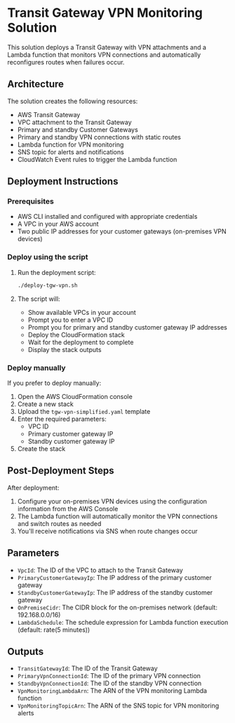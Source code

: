 # Transit Gateway VPN Monitoring Solution

This solution deploys a Transit Gateway with VPN attachments and a Lambda function that monitors VPN connections and automatically reconfigures routes when failures occur.

## Architecture

The solution creates the following resources:

- AWS Transit Gateway
- VPC attachment to the Transit Gateway
- Primary and standby Customer Gateways
- Primary and standby VPN connections with static routes
- Lambda function for VPN monitoring
- SNS topic for alerts and notifications
- CloudWatch Event rules to trigger the Lambda function

## Deployment Instructions

### Prerequisites

- AWS CLI installed and configured with appropriate credentials
- A VPC in your AWS account
- Two public IP addresses for your customer gateways (on-premises VPN devices)

### Deploy using the script

1. Run the deployment script:
   ```bash
   ./deploy-tgw-vpn.sh
   ```

2. The script will:
   - Show available VPCs in your account
   - Prompt you to enter a VPC ID
   - Prompt you for primary and standby customer gateway IP addresses
   - Deploy the CloudFormation stack
   - Wait for the deployment to complete
   - Display the stack outputs

### Deploy manually

If you prefer to deploy manually:

1. Open the AWS CloudFormation console
2. Create a new stack
3. Upload the `tgw-vpn-simplified.yaml` template
4. Enter the required parameters:
   - VPC ID
   - Primary customer gateway IP
   - Standby customer gateway IP
5. Create the stack

## Post-Deployment Steps

After deployment:

1. Configure your on-premises VPN devices using the configuration information from the AWS Console
2. The Lambda function will automatically monitor the VPN connections and switch routes as needed
3. You'll receive notifications via SNS when route changes occur

## Parameters

- `VpcId`: The ID of the VPC to attach to the Transit Gateway
- `PrimaryCustomerGatewayIp`: The IP address of the primary customer gateway
- `StandbyCustomerGatewayIp`: The IP address of the standby customer gateway
- `OnPremiseCidr`: The CIDR block for the on-premises network (default: 192.168.0.0/16)
- `LambdaSchedule`: The schedule expression for Lambda function execution (default: rate(5 minutes))

## Outputs

- `TransitGatewayId`: The ID of the Transit Gateway
- `PrimaryVpnConnectionId`: The ID of the primary VPN connection
- `StandbyVpnConnectionId`: The ID of the standby VPN connection
- `VpnMonitoringLambdaArn`: The ARN of the VPN monitoring Lambda function
- `VpnMonitoringTopicArn`: The ARN of the SNS topic for VPN monitoring alerts
